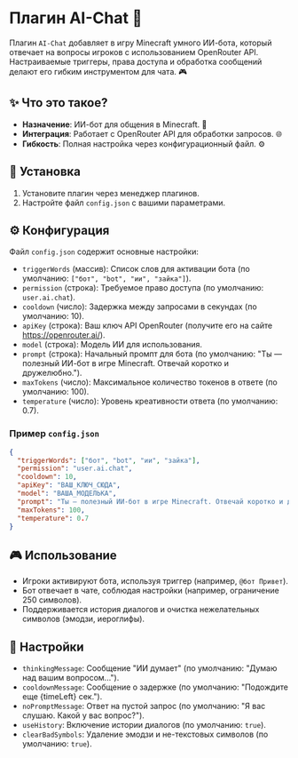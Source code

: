 # Плагин AI-Chat 🤖

Плагин `AI-Chat` добавляет в игру Minecraft умного ИИ-бота, который отвечает на вопросы игроков с использованием OpenRouter API. Настраиваемые триггеры, права доступа и обработка сообщений делают его гибким инструментом для чата. 🎮

## ✨ Что это такое?
- **Назначение**: ИИ-бот для общения в Minecraft. 💬
- **Интеграция**: Работает с OpenRouter API для обработки запросов. 🌐
- **Гибкость**: Полная настройка через конфигурационный файл. ⚙️

## 🚀 Установка
1. Установите плагин через менеджер плагинов.
2. Настройте файл `config.json` с вашими параметрами.

## ⚙️ Конфигурация
Файл `config.json` содержит основные настройки:
- `triggerWords` (массив): Список слов для активации бота (по умолчанию: `["бот", "bot", "ии", "зайка"]`).
- `permission` (строка): Требуемое право доступа (по умолчанию: `user.ai.chat`).
- `cooldown` (число): Задержка между запросами в секундах (по умолчанию: 10).
- `apiKey` (строка): Ваш ключ API OpenRouter (получите его на сайте https://openrouter.ai/).
- `model` (строка): Модель ИИ для использования.
- `prompt` (строка): Начальный промпт для бота (по умолчанию: "Ты — полезный ИИ-бот в игре Minecraft. Отвечай коротко и дружелюбно.").
- `maxTokens` (число): Максимальное количество токенов в ответе (по умолчанию: 100).
- `temperature` (число): Уровень креативности ответа (по умолчанию: 0.7).

### Пример `config.json`
```json
{
  "triggerWords": ["бот", "bot", "ии", "зайка"],
  "permission": "user.ai.chat",
  "cooldown": 10,
  "apiKey": "ВАШ_КЛЮЧ_СЮДА",
  "model": "ВАША_МОДЕЛЬКА",
  "prompt": "Ты — полезный ИИ-бот в игре Minecraft. Отвечай коротко и дружелюбно.",
  "maxTokens": 100,
  "temperature": 0.7
}
```

## 🎮 Использование
- Игроки активируют бота, используя триггер (например, `@бот Привет`).
- Бот отвечает в чате, соблюдая настройки (например, ограничение 250 символов).
- Поддерживается история диалогов и очистка нежелательных символов (эмодзи, иероглифы).

## 🌟 Настройки
- `thinkingMessage`: Сообщение "ИИ думает" (по умолчанию: "Думаю над вашим вопросом...").
- `cooldownMessage`: Сообщение о задержке (по умолчанию: "Подождите еще {timeLeft} сек.").
- `noPromptMessage`: Ответ на пустой запрос (по умолчанию: "Я вас слушаю. Какой у вас вопрос?").
- `useHistory`: Включение истории диалогов (по умолчанию: `true`).
- `clearBadSymbols`: Удаление эмодзи и не-текстовых символов (по умолчанию: `true`).
